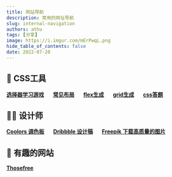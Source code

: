 ```yaml
---
title: 网站导航
description: 常用的网址导航
slug: internal-navigation
authors: athu
tags: [分享]
image: https://i.imgur.com/mErPwqL.png
hide_table_of_contents: false
date: 2022-07-20
---
```


## 🔨 CSS工具

[**选择器学习游戏**](https://flukeout.github.io/)
&nbsp;&nbsp;&nbsp;&nbsp;
[**常见布局**](https://csslayout.io/)
&nbsp;&nbsp;&nbsp;&nbsp;
[**flex生成**](https://loading.io/flexbox/)
&nbsp;&nbsp;&nbsp;&nbsp;
[**grid生成**](https://cssgr.id/)
&nbsp;&nbsp;&nbsp;&nbsp;
[**css答题**](https://www.guess-css.app/)


## 👩‍⚖️‍ 设计师
[**Coolors 调色板**](https://coolors.co)
&nbsp;&nbsp;&nbsp;&nbsp;
[**Dribbble 设计稿**](https://dribbble.com)
&nbsp;&nbsp;&nbsp;&nbsp;
[**Freepik 下载高质量的图片**](https://www.freepik.com)

## 🎊 有趣的网站
[**Thosefree**](https://www.thosefree.com/)

